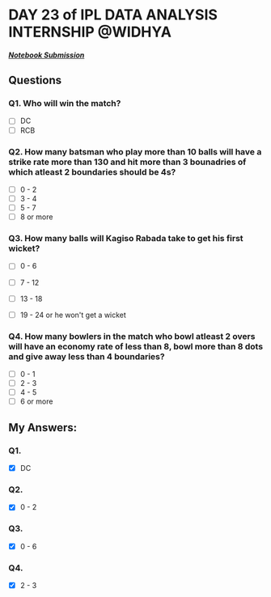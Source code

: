 # DAY 23 of IPL DATA ANALYSIS INTERNSHIP @WIDHYA

##### [Notebook Submission](https://github.com/shashwatk1/IPL_Data_Analysis/blob/main/Day_23_02_November/Day_23.ipynb)

## Questions

### Q1. Who will win the match?
- [ ] DC
- [ ] RCB

### Q2. How many batsman who play more than 10 balls will have a strike rate more than 130 and hit more than 3 bounadries of which atleast 2 boundaries should be 4s?
- [ ] 0 - 2
- [ ] 3 - 4
- [ ] 5 - 7
- [ ] 8 or more

### Q3. How many balls will Kagiso Rabada take to get his first wicket?
- [ ] 0 - 6
- [ ] 7 - 12
- [ ] 13 - 18
- [ ] 19 - 24 or he won't get a wicket


### Q4. How many bowlers in the match who bowl atleast 2 overs will have an economy rate of less than 8, bowl more than 8 dots and give away less than 4 boundaries?
- [ ] 0 - 1
- [ ] 2 - 3
- [ ] 4 - 5
- [ ] 6 or more

## My Answers:

### Q1.
- [x] DC
### Q2.
- [x] 0 - 2
### Q3.
- [x] 0 - 6
### Q4.
- [x] 2 - 3